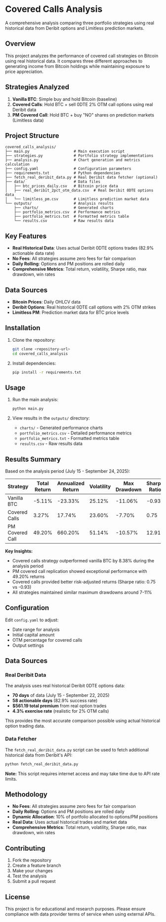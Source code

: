 # Covered Calls Analysis

A comprehensive analysis comparing three portfolio strategies using real historical data from Deribit options and Limitless prediction markets.

## Overview

This project analyzes the performance of covered call strategies on Bitcoin using real historical data. It compares three different approaches to generating income from Bitcoin holdings while maintaining exposure to price appreciation.

## Strategies Analyzed

1. **Vanilla BTC**: Simple buy and hold Bitcoin (baseline)
2. **Covered Calls**: Hold BTC + sell 0DTE 2% OTM call options using real Deribit data
3. **PM Covered Call**: Hold BTC + buy "NO" shares on prediction markets (Limitless data)

## Project Structure

```
covered_calls_analysis/
├── main.py                    # Main execution script
├── strategies.py              # Portfolio strategy implementations
├── analysis.py                # Chart generation and metrics calculation
├── config.yaml                # Configuration parameters
├── requirements.txt           # Python dependencies
├── fetch_real_deribit_data.py # Real Deribit data fetcher (optional)
├── data/                      # Data files
│   ├── btc_prices_daily.csv   # Bitcoin price data
│   ├── real_deribit_2pct_otm_data.csv  # Real Deribit 0DTE options data
│   └── limitless_pm.csv       # Limitless prediction market data
└── outputs/                   # Analysis results
    ├── charts/                # Generated charts
    ├── portfolio_metrics.csv  # Performance metrics
    ├── portfolio_metrics.txt  # Formatted metrics table
    └── results.csv            # Raw results data
```

## Key Features

- **Real Historical Data**: Uses actual Deribit 0DTE options trades (82.9% actionable data rate)
- **No Fees**: All strategies assume zero fees for fair comparison
- **Daily Rolling**: Options and PM positions are rolled daily
- **Comprehensive Metrics**: Total return, volatility, Sharpe ratio, max drawdown, win rates

## Data Sources

- **Bitcoin Prices**: Daily OHLCV data
- **Deribit Options**: Real historical 0DTE call options with 2% OTM strikes
- **Limitless PM**: Prediction market data for BTC price levels

## Installation

1. Clone the repository:
   ```bash
   git clone <repository-url>
   cd covered_calls_analysis
   ```

2. Install dependencies:
   ```bash
   pip install -r requirements.txt
   ```

## Usage

1. Run the main analysis:
   ```bash
   python main.py
   ```

2. View results in the `outputs/` directory:
   - `charts/` - Generated performance charts
   - `portfolio_metrics.csv` - Detailed performance metrics
   - `portfolio_metrics.txt` - Formatted metrics table
   - `results.csv` - Raw results data

## Results Summary

Based on the analysis period (July 15 - September 24, 2025):

| Strategy | Total Return | Annualized Return | Volatility | Max Drawdown | Sharpe Ratio |
|----------|-------------|------------------|------------|--------------|--------------|
| Vanilla BTC | -5.11% | -23.33% | 25.12% | -11.06% | -0.93 |
| Covered Calls | 3.27% | 17.74% | 23.60% | -7.70% | 0.75 |
| PM Covered Call | 49.20% | 660.20% | 51.14% | -10.57% | 12.91 |

**Key Insights:**
- Covered calls strategy outperformed vanilla BTC by 8.38% during the analysis period
- PM covered call replication showed exceptional performance with 49.20% returns
- Covered calls provided better risk-adjusted returns (Sharpe ratio: 0.75 vs -0.93)
- All strategies maintained similar maximum drawdowns around 7-11%

## Configuration

Edit `config.yaml` to adjust:
- Date range for analysis
- Initial capital amount
- OTM percentage for covered calls
- Output settings

## Data Sources

### Real Deribit Data
The analysis uses real historical Deribit 0DTE options data:
- **70 days** of data (July 15 - September 22, 2025)
- **58 actionable days** (82.9% success rate)
- **$561.19 total premium** from real option trades
- **4.3% exercise rate** (realistic for 2% OTM calls)

This provides the most accurate comparison possible using actual historical option trading data.

### Data Fetcher
The `fetch_real_deribit_data.py` script can be used to fetch additional historical data from Deribit's API:
```bash
python fetch_real_deribit_data.py
```

**Note:** This script requires internet access and may take time due to API rate limits.

## Methodology

- **No Fees**: All strategies assume zero fees for fair comparison
- **Daily Rolling**: Options and PM positions are rolled daily
- **Dynamic Allocation**: 10% of portfolio allocated to options/PM positions
- **Real Data**: Uses actual historical trades and market data
- **Comprehensive Metrics**: Total return, volatility, Sharpe ratio, max drawdown, win rates

## Contributing

1. Fork the repository
2. Create a feature branch
3. Make your changes
4. Test the analysis
5. Submit a pull request

## License

This project is for educational and research purposes. Please ensure compliance with data provider terms of service when using external APIs.
